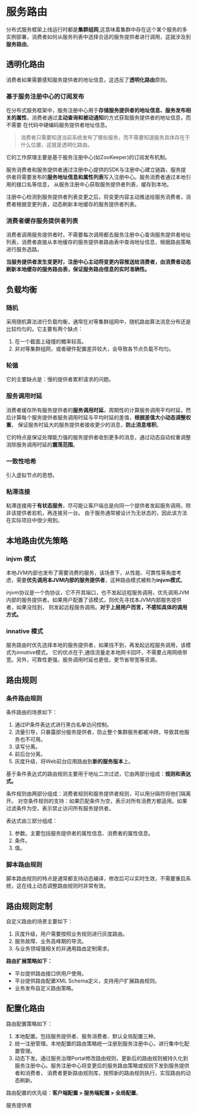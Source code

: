 # 服务路由

分布式服务框架上线运行时都是**集群组网**,这意味着集群中存在这个某个服务的多实例部署，消费者如何从服务列表中选择合适的服务提供者进行调用，这就涉及到**服务路由**。

## 透明化路由

消费者如果需要感知服务提供者的地址信息，这违反了**透明化路由**原则。

### 基于服务注册中心的订阅发布

在分布式服务框架中，服务注册中心用于**存储服务提供者的地址信息、服务发布相关的属性**，消费者通过**主动查询和被动通知**的方式获取服务提供者的地址信息，而不需要
在代码中硬编码服务提供者地址信息。
> 消费者只需要知道当前系统发布了哪些服务，而不需要知道服务具体存在于什么位置，这就是透明化路由。

它的工作原理主要是基于服务注册中心(如ZooKeeper)的订阅发布机制。

服务消费者和服务提供者通过注册中心提供的SDK与注册中心建立链路，服务提供者将需要发布的**服务地址信息和属性列表**写入注册中心。服务消费者通过本地引用的接口名等信息，
从服务注册中心获取服务提供者列表，缓存到本地。

注册中心检测到服务提供者列表变更之后，将变更内容主动推送给服务消费者，消费者根据变更列表，动态刷新本地缓存的服务提供者列表。

### 消费者缓存服务提供者列表

消费者调用服务提供者时，不需要每次调用都去服务注册中心查询服务提供者地址列表，消费者直接从本地缓存的服务提供者路由表中查询地址信息，根据路由策略进行服务选路。

**当服务提供者发生变更时，注册中心主动将变更内容推送给消费者，由消费者动态刷新本地缓存的服务路由表，保证服务路由信息的实时准确性。**


## 负载均衡

### 随机

采用随机算法进行负载均衡，通常在对等集群组网中，随机路由算法消息分布还是比较均匀的。它主要有两个缺点：
1. 在一个截面上碰撞的概率较高。
2. 非对等集群组网，或者硬件配置差异较大，会导致各节点负载不均匀。

### 轮循

它的主要缺点是：慢的提供者累积请求的问题。

### 服务调用时延

消费者缓存所有服务提供者的**服务调用时延**，周期性的计算服务调用平均时延，然后计算每个服务提供者服务调用时延与平均时延的差值，**根据差值大小动态调整权重**，
保证服务时延大的服务提供者接收更少的消息，**防止消息堆积**。

它的特点是保证处理能力强的服务提供者收到更多的消息，通过动态自动权重调整消除服务调用时延的**震荡范围**。

### 一致性哈希

引入虚拟节点的思想。

### 粘滞连接

粘滞连接用于**有状态服务**，尽可能让客户端总是向同一个提供者发起服务调用，除非该提供者宕机，再连接另一台。
由于服务通常被设计为无状态的，因此该方法在实际项目中很少用到。

## 本地路由优先策略

### injvm 模式

本地JVM内部也发布了需要消费的服务，该场景下，从性能、可靠性等角度考虑，需要**优先调用本JVM内部的服务提供者**，这种路由模式被称为**injvm模式**。

*injvm*协议是一个伪协议，它不开其端口，也不发起远程服务调用，优先调用JVM内部的服务提供者。如果用户配置了该模式，则优先寻找本JVM内部服务提供者，如果没找到，
则发起远程服务调用。**对于上层用户而言，不感知具体的调用方式。**

### innative 模式

服务路由时优先选择本地的服务提供者，如果找不到，再发起远程服务调用，该模式为*innative*模式。
它的优点在于,通信流量走本地网卡回环，不需要占用网络带宽。另外，可靠性更强，服务调用时延也更低，更节省带宽等资源。

## 路由规则

### 条件路由规则

条件路由的场景如下：
1. 通过IP条件表达式进行黑白名单访问控制。
2. 流量引导，只暴露部分服务提供者，防止整个集群服务都被冲跨，导致其他服务也不可用。
3. 读写分离。
4. 前后台分离。
5. 灰度升级，将Web前台应用路由到**新的服务版本**上。

基于条件表达式的路由规则主要用于地址二次过滤，它由两部分组成：**规则和表达式。**

条件规则由两部分组成：消费者规则和服务提供者规则，可以用分隔符将他们隔离开。
对空条件规则的支持：如果匹配条件为空，表示对所有消费方都适用。如果过滤条件为空，表示禁止访问所有服务提供者。

表达式由三部分组成：
1. 参数。主要包括服务提供者的属性信息、消费者的属性信息。
2. 条件。
3. 值。

### 脚本路由规则

脚本路由规则的特点是通常都支持动态编译，修改后可以实时生效，不需要重启系统，这在线上动态调整路由规则时非常有效。

## 路由规则定制

自定义路由的场景主要如下：
1. 灰度升级，用户需要按照业务规则进行灰度路由。
2. 服务故障、业务高峰期的导流。
3. 与业务领域强相关的非通用路由定制需求。

**路由扩展策略如下：**
* 平台提供路由接口供用户使用。
* 平台提供路由配置XML Schema定义，支持用户扩展路由规则。
* 业务发布自定义路由策略。

## 配置化路由

路由配置策略如下：
1. 本地配置。包括服务提供者、服务消费者、默认全局配置三种。
2. 统一注册管理。本地配置的路由策略统一注册到服务注册中心，进行集中化配置管理。
3. 动态下发。通过服务治理Portal修改路由规则，更新后的路由规则被持久化到服务注册中心。服务注册中心将变更后的服务路由策略或规则下发到服务提供者和消费者，
消费者更新路由规则库，按照新的路由规则执行，实现路由的动态刷新。

路由配置的优先级：**客户端配置 > 服务端配置 > 全局配置**。

服务提供者
